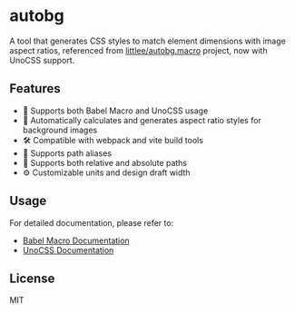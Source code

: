 # autobg

A tool that generates CSS styles to match element dimensions with image aspect ratios, referenced from [littlee/autobg.macro](https://github.com/littlee/autobg.macro) project, now with UnoCSS support.

## Features

- 🎯 Supports both Babel Macro and UnoCSS usage
- 📐 Automatically calculates and generates aspect ratio styles for background images
- 🛠️ Compatible with webpack and vite build tools
- 🔗 Supports path aliases
- 📍 Supports both relative and absolute paths
- ⚙️ Customizable units and design draft width

## Usage

For detailed documentation, please refer to:

- [Babel Macro Documentation](./packages/babel-macro/README.md)
- [UnoCSS Documentation](./packages/unocss/README.md)

## License

MIT
